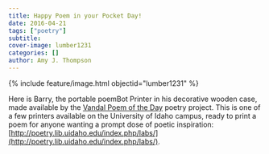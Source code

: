 ```yaml
---
title: Happy Poem in your Pocket Day!
date: 2016-04-21
tags: ["poetry"]
subtitle: 
cover-image: lumber1231
categories: []
author: Amy J. Thompson
---
```


{% include feature/image.html objectid="lumber1231" %}

Here is Barry, the portable poemBot Printer in his decorative wooden case, made available by the [Vandal Poem of the Day](https://twitter.com/VandalPoem/media) poetry project.  This is one of a few printers available on the University of Idaho campus, ready to print a poem for anyone wanting a prompt dose of poetic inspiration: [http://poetry.lib.uidaho.edu/index.php/labs/](http://poetry.lib.uidaho.edu/index.php/labs/).